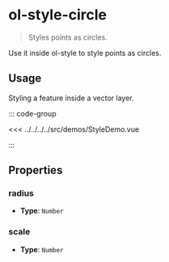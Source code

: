 # ol-style-circle

> Styles points as circles.

Use it inside ol-style to style points as circles.

<script setup>
import StyleDemo from "@demos/StyleDemo.vue"
</script>

<ClientOnly>
<StyleDemo/>
</ClientOnly>

## Usage

Styling a feature inside a vector layer.

::: code-group

<<< ../../../../src/demos/StyleDemo.vue

:::

## Properties

### radius

- **Type**: `Number`

### scale

- **Type**: `Number`
